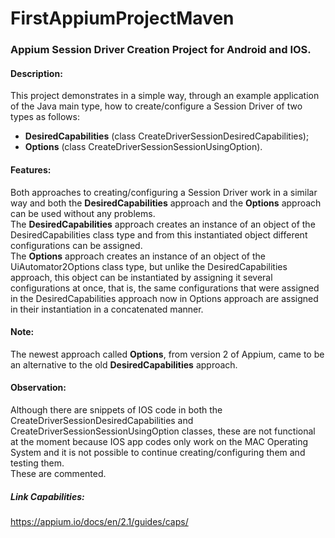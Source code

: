 # FirstAppiumProjectMaven
### Appium Session Driver Creation Project for Android and IOS.

#### Description: 
This project demonstrates in a simple way, through an example application of the Java main type, how to create/configure a Session Driver of two types as follows:
- **DesiredCapabilities** (class CreateDriverSessionDesiredCapabilities);
- **Options** (class CreateDriverSessionSessionUsingOption).

#### Features:
Both approaches to creating/configuring a Session Driver work in a similar way and both the **DesiredCapabilities** approach and the **Options** approach can be used without any problems.<br>
The **DesiredCapabilities** approach creates an instance of an object of the DesiredCapabilities class type and from this instantiated object different configurations can be assigned.<br>
The **Options** approach creates an instance of an object of the UiAutomator2Options class type, but unlike the DesiredCapabilities approach, this object can be instantiated by assigning it 
several configurations at once, that is, the same configurations that were assigned in the DesiredCapabilities approach now in Options approach are assigned in their instantiation in a concatenated manner.

#### Note:
The newest approach called **Options**, from version 2 of Appium, came to be an alternative to the old **DesiredCapabilities** approach.

#### Observation:
Although there are snippets of IOS code in both the CreateDriverSessionDesiredCapabilities and CreateDriverSessionSessionUsingOption classes, these are not functional at the moment because IOS app codes only 
work on the MAC Operating System and it is not possible to continue creating/configuring them and testing them.<br>
These are commented.

##### Link Capabilities:
https://appium.io/docs/en/2.1/guides/caps/